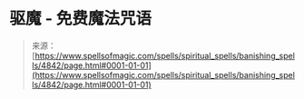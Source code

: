 <!--yml

category: 未分类

date: 2024-06-12 18:38:43

-->

# 驱魔 - 免费魔法咒语

> 来源：[https://www.spellsofmagic.com/spells/spiritual_spells/banishing_spells/4842/page.html#0001-01-01](https://www.spellsofmagic.com/spells/spiritual_spells/banishing_spells/4842/page.html#0001-01-01)
